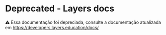 # Deprecated - Layers docs

⚠️ Essa documentação foi depreciada, consulte a documentação atualizada em https://developers.layers.education/docs/
